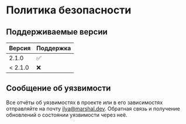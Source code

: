 # Политика безопасности

## Поддерживаемые версии

| Версия  | Поддержка |
|---------|-----------|
| 2.1.0   | ✅         |
| < 2.1.0 | ❌         |

## Сообщение об уязвимости

Все отчёты об уязвимостях в проекте или в его зависимостях отправляйте на почту ilya@marshal.dev.
Обратная связь и получение обновлений о состоянии уязвимости через неё.
